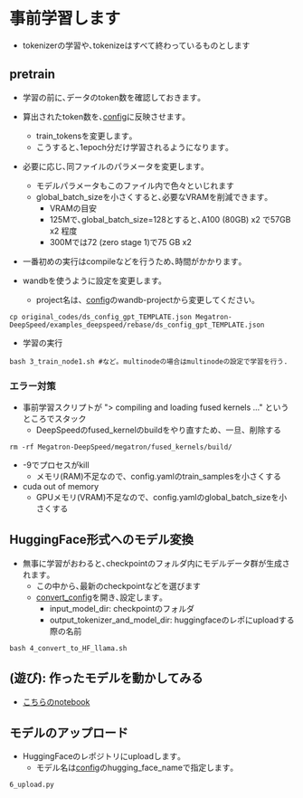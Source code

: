 # 事前学習します
- tokenizerの学習や､tokenizeはすべて終わっているものとします

## pretrain
- 学習の前に､データのtoken数を確認しておきます｡
- 算出されたtoken数を､[config](config.yaml)に反映させます｡
  - train_tokensを変更します｡
  - こうすると､1epoch分だけ学習されるようになります｡
- 必要に応じ､同ファイルのパラメータを変更します｡
  - モデルパラメータもこのファイル内で色々といじれます
  - global_batch_sizeを小さくすると､必要なVRAMを削減できます｡
    - VRAMの目安
    - 125Mで､global_batch_size=128とすると､A100 (80GB) x2 で57GB x2 程度
    - 300Mでは72 (zero stage 1)で75 GB x2 
- 一番初めの実行はcompileなどを行うため､時間がかかります｡

- wandbを使うように設定を変更します。
  - project名は、[config](./original_codes/ds_config_gpt_TEMPLATE.json)のwandb-projectから変更してください。
~~~
cp original_codes/ds_config_gpt_TEMPLATE.json Megatron-DeepSpeed/examples_deepspeed/rebase/ds_config_gpt_TEMPLATE.json
~~~

- 学習の実行
~~~
bash 3_train_node1.sh #など｡ multinodeの場合はmultinodeの設定で学習を行う.
~~~


### エラー対策
- 事前学習スクリプトが "> compiling and loading fused kernels ..." というところでスタック
  - DeepSpeedのfused_kernelのbuildをやり直すため、一旦、削除する
~~~
rm -rf Megatron-DeepSpeed/megatron/fused_kernels/build/
~~~
- -9でプロセスがkill
  - メモリ(RAM)不足なので、config.yamlのtrain_samplesを小さくする
- cuda out of memory
  - GPUメモリ(VRAM)不足なので、config.yamlのglobal_batch_sizeを小さくする  

## HuggingFace形式へのモデル変換
- 無事に学習がおわると､checkpointのフォルダ内にモデルデータ群が生成されます｡
  - この中から､最新のcheckpointなどを選びます
  - [convert_config](./convert_config.yaml)を開き､設定します｡
    - input_model_dir: checkpointのフォルダ
    - output_tokenizer_and_model_dir: huggingfaceのレポにuploadする際の名前
~~~
bash 4_convert_to_HF_llama.sh
~~~

## (遊び): 作ったモデルを動かしてみる
- [こちらのnotebook](./5_play_with_model.ipynb)

## モデルのアップロード
- HuggingFaceのレポジトリにuploadします｡
  - モデル名は[config](./convert_config.yaml)のhugging_face_nameで指定します｡
~~~
6_upload.py
~~~